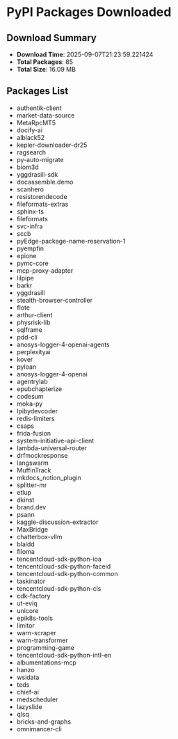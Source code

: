 # PyPI Packages Downloaded

## Download Summary
- **Download Time**: 2025-09-07T21:23:59.221424
- **Total Packages**: 85
- **Total Size**: 16.09 MB

## Packages List
- authentik-client
- market-data-source
- MetaRpcMT5
- docify-ai
- alblack52
- kepler-downloader-dr25
- ragsearch
- py-auto-migrate
- biom3d
- yggdrasill-sdk
- docassemble.demo
- scanhero
- resistorendecode
- fileformats-extras
- sphinx-ts
- fileformats
- svc-infra
- sccb
- pyEdge-package-name-reservation-1
- pyempfin
- epione
- pymc-core
- mcp-proxy-adapter
- lilpipe
- barkr
- yggdrasill
- stealth-browser-controller
- flote
- arthur-client
- physrisk-lib
- sqlframe
- pdd-cli
- anosys-logger-4-openai-agents
- perplexityai
- kover
- pyloan
- anosys-logger-4-openai
- agentrylab
- epubchapterize
- codesum
- moka-py
- lpibydevcoder
- redis-limiters
- csaps
- frida-fusion
- system-initiative-api-client
- lambda-universal-router
- drfmockresponse
- langswarm
- MuffinTrack
- mkdocs_notion_plugin
- splitter-mr
- etlup
- dkinst
- brand.dev
- psann
- kaggle-discussion-extractor
- MaxBridge
- chatterbox-vllm
- blaidd
- filoma
- tencentcloud-sdk-python-ioa
- tencentcloud-sdk-python-faceid
- tencentcloud-sdk-python-common
- taskinator
- tencentcloud-sdk-python-cls
- cdk-factory
- ut-eviq
- unicore
- epik8s-tools
- limitor
- warn-scraper
- warn-transformer
- programming-game
- tencentcloud-sdk-python-intl-en
- albumentations-mcp
- hanzo
- wsidata
- teds
- chief-ai
- medscheduler
- lazyslide
- qlsq
- bricks-and-graphs
- omnimancer-cli
